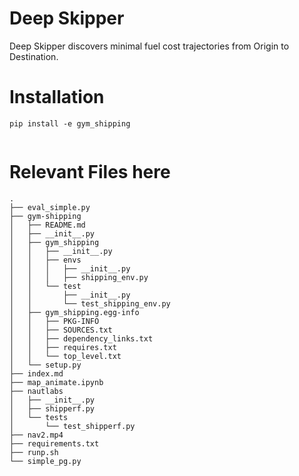 # Deep Skipper
Deep Skipper discovers minimal fuel cost trajectories from Origin to Destination.

# Installation
```
pip install -e gym_shipping
 
```

# Relevant Files here

```
.
├── eval_simple.py
├── gym-shipping
│   ├── README.md
│   ├── __init__.py
│   ├── gym_shipping
│   │   ├── __init__.py
│   │   ├── envs
│   │   │   ├── __init__.py
│   │   │   ├── shipping_env.py
│   │   └── test
│   │       ├── __init__.py
│   │       └── test_shipping_env.py
│   ├── gym_shipping.egg-info
│   │   ├── PKG-INFO
│   │   ├── SOURCES.txt
│   │   ├── dependency_links.txt
│   │   ├── requires.txt
│   │   └── top_level.txt
│   └── setup.py
├── index.md
├── map_animate.ipynb
├── nautlabs
│   ├── __init__.py
│   ├── shipperf.py
│   └── tests
│       └── test_shipperf.py
├── nav2.mp4
├── requirements.txt
├── runp.sh
└── simple_pg.py

```


